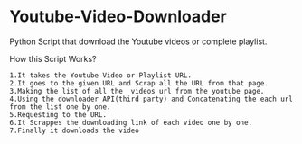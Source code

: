 # Youtube-Video-Downloader
Python Script that download the Youtube videos or complete playlist.

How this Script Works?

	1.It takes the Youtube Video or Playlist URL.
	2.It goes to the given URL and Scrap all the URL from that page.
	3.Making the list of all the  videos url from the youtube page.
	4.Using the downloader API(third party) and Concatenating the each url from the list one by one.
	5.Requesting to the URL.
	6.It Scrappes the downloading link of each video one by one.
	7.Finally it downloads the video 


